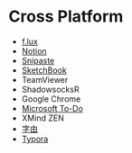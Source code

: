 # Cross Platform

* [f.lux](https://justgetflux.com/)
* [Notion](https://www.notion.so/)
* [Snipaste](https://zh.snipaste.com/)
* [SketchBook](https://www.sketchbook.com/)
* TeamViewer
* ShadowsocksR
* Google Chrome
* [Microsoft To-Do](https://todo.microsoft.com/)
* XMind ZEN
* [字由](http://www.hellofont.cn/)
* [Typora](https://typora.io/)

